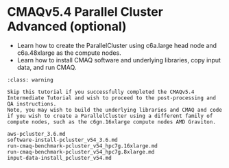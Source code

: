 # CMAQv5.4 Parallel Cluster Advanced (optional)

* Learn how to create the ParallelCluster using c6a.large head node and c6a.48xlarge as the compute nodes.
* Learn how to install CMAQ software and underlying libraries, copy input data, and run CMAQ.
```{admonition} Notice
:class: warning

Skip this tutorial if you successfully completed the CMAQv5.4 Intermediate Tutorial and wish to proceed to the post-processing and QA instructions.
Note, you may wish to build the underlying libraries and CMAQ and code if you wish to create a ParallelCluster using a different family of compute nodes, such as the c6gn.16xlarge compute nodes AMD Graviton.

```

```{toctree}
aws-pcluster_3.6.md
software-install-pcluster_v54_3.6.md
run-cmaq-benchmark-pcluster_v54_hpc7g.16xlarge.md
run-cmaq-benchmark-pcluster_v54_hpc7g.8xlarge.md
input-data-install_pcluster_v54.md

